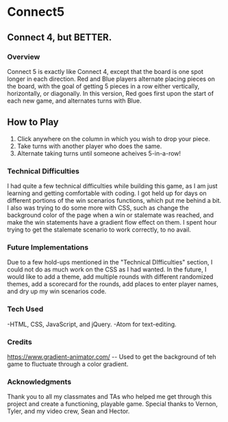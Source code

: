 # Connect5
## Connect 4, but BETTER.
### Overview
  Connect 5 is exactly like Connect 4, except that the board is one spot longer in each direction. Red and Blue players alternate placing pieces on the board, with the goal of getting 5 pieces in a row either vertically, horizontally, or diagonally. In this version, Red goes first upon the start of each new game, and alternates turns with Blue.



## How to Play
  1. Click anywhere on the column in which you wish to drop your piece.
  1. Take turns with another player who does the same.
  1. Alternate taking turns until someone acheives 5-in-a-row!
  
### Technical Difficulties
  I had quite a few technical difficulties while building this game, as I am just learning and getting comfortable with coding. I got held up for days on different portions of the win scenarios functions, which put me behind a bit. I also was trying to do some more with CSS, such as change the background color of the page when a win or stalemate was reached, and make the win statements have a gradient flow effect on them. I spent hour trying to get the stalemate scenario to work correctly, to no avail.

### Future Implementations
  Due to a few hold-ups mentioned in the "Technical DIfficulties" section, I could not do as much work on the CSS as I had wanted. In the future, I would like to add a theme, add multiple rounds with different randomized themes, add a scorecard for the rounds, add places to enter player names, and dry up my win scenarios code.

### Tech Used
  -HTML, CSS, JavaScript, and jQuery.
  -Atom for text-editing.
  
### Credits
https://www.gradient-animator.com/ -- Used to get the background of teh game to fluctuate through a color gradient.

### Acknowledgments
  Thank you to all my classmates and TAs who helped me get through this project and create a functioning, playable game. Special thanks to Vernon, Tyler, and my video crew, Sean and Hector.
